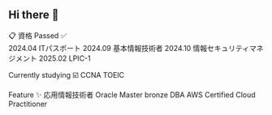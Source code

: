 ## Hi there 👋

:clipboard: 資格
Passed :white_check_mark:	
2024.04 ITパスポート
2024.09 基本情報技術者
2024.10 情報セキュリティマネジメント
2025.02 LPIC-1

Currently studying :ballot_box_with_check:
CCNA
TOEIC

Feature :sparkles:
応用情報技術者
Oracle Master bronze DBA
AWS Certified Cloud Practitioner


